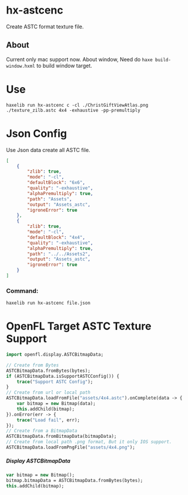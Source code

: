 # hx-astcenc
 Create ASTC format texture file.

## About
Current only mac support now. About window, Need do `haxe build-window.hxml` to build window target.

# Use
```shell
haxelib run hx-astcenc c -cl ./ChristGiftViewAtlas.png ./texture_zilb.astc 4x4 -exhaustive -pp-premultiply
```

# Json Config
Use Json data create all ASTC file.
```json
[
    {
        "zlib": true,
        "mode": "-cl",
        "defaultBlock": "6x6",
        "quality": "-exhaustive",
        "alphaPremultiply": true,
        "path": "Assets",
        "output": "Assets_astc",
        "igroneError": true
    },
    {
        "zlib": true,
        "mode": "-cl",
        "defaultBlock": "4x4",
        "quality": "-exhaustive",
        "alphaPremultiply": true,
        "path": "../../Assets2",
        "output": "Assets_astc",
        "igroneError": true
    }
]
```
### Command:
```shell
haxelib run hx-astcenc file.json
```

# OpenFL Target ASTC Texture Support
```haxe
import openfl.display.ASTCBitmapData;

// Create from Bytes
ASTCBitmapData.fromBytes(bytes);
if (ASTCBitmapData.isSupportASTCConfig()) {
    trace("Support ASTC Config");
}
// Create from url or local path
ASTCBitmapData.loadFromFile("assets/4x4.astc").onComplete(data -> {
    var bitmap = new Bitmap(data);
    this.addChild(bitmap);
}).onError(err -> {
    trace("Load fail", err);
});
// Create from a BitmapData
ASTCBitmapData.fromBitmapData(bitmapData);
// Create from local path .png format, But it only IOS support.
ASTCBitmapData.loadFromPngFile("assets/4x4.png");
```

##### Display ASTCBitmapData
```haxe
var bitmap = new Bitmap();
bitmap.bitmapData = ASTCBitmapData.fromBytes(bytes);
this.addChild(bitmap);
```